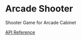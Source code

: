 # Arcade Shooter
Shooter Game for Arcade Cabinet

[API Reference](http://ryan-appel.com/arcade_shooter/api/)
